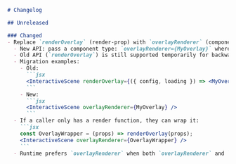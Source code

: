````markdown
# Changelog

## Unreleased

### Changed
- Replace `renderOverlay` (render-prop) with `overlayRenderer` (component prop).
  - New API: pass a component type: `overlayRenderer={MyOverlay}` where `MyOverlay` is `React.ComponentType<{ config, loading }>`
  - Old API (`renderOverlay`) is still supported temporarily for backward compatibility but is deprecated.
  - Migration examples:
    - Old:
      ```jsx
      <InteractiveScene renderOverlay={({ config, loading }) => <MyOverlay config={config} loading={loading} />} />
      ```
    - New:
      ```jsx
      <InteractiveScene overlayRenderer={MyOverlay} />
      ```
  - If a caller only has a render function, they can wrap it:
    ```jsx
    const OverlayWrapper = (props) => renderOverlay(props);
    <InteractiveScene overlayRenderer={OverlayWrapper} />
    ```
  - Runtime prefers `overlayRenderer` when both `overlayRenderer` and `renderOverlay` are provided.
````